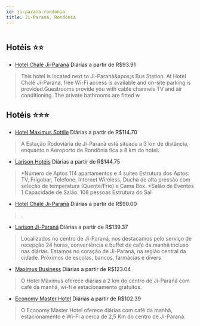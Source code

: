 ```yaml
---
id: ji-parana-rondonia
title: Ji-Paraná, Rondônia
---
```


<center><img src="https://static.hotelurbano.com/reservas/prod0/4/4462/5d43287ab91c8_hotel-maximus-slim.jpg" alt="" /></center>


## Hotéis ⭐️⭐️

-    [Hotel Chalé Ji-Paraná](https://www.hurb.com/aud/https://www.hurb.com/hoteis/ji-parana/hotel-chale-ji-parana-JNP-JP897647?cmp=18055) Diárias a partir de R$93.91
   > This hotel is located next to Ji-Paraná&amp;apos;s Bus Station. At Hotel Chalé Ji-Parana, free Wi-Fi access is available and on-site parking is provided.Guestrooms provide you with cable channels TV and air conditioning. The private bathrooms are fitted w

## Hotéis ⭐️⭐️⭐️

-    [Hotel Maximus Sottile](https://www.hurb.com/aud/https://www.hurb.com/hoteis/ji-parana/hotel-maximus-slim-4462?cmp=18055) Diárias a partir de R$114.70
   > A Estação Rodoviária de Ji-Paraná está situada a 3 km de distância, enquanto o Aeroporto de Rondônia fica a 8 km do hotel.
-    [Larison Hotéis](https://www.hurb.com/aud/https://www.hurb.com/hoteis/ji-parana/larison-hoteis-JNP-JP385995?cmp=18055) Diárias a partir de R$144.75
   > *Número de Aptos 114  apartamentos e 4 suites Estrutura dos Aptos: TV, Frigobar, Telefone, Internet Wireless, Ducha de alta pressão com seleção de temperatura (Quente/Frio) e Cama Box.  *Salão de Eventos 1 Capacidade de Salão: 108 pessoas Estrutura do Sal
-    [Hotel Chalé Ji-Paraná](https://www.hurb.com/aud/https://www.hurb.com/hoteis/ji-parana/hotel-chale-ji-parana-17126?cmp=18055) Diárias a partir de R$90.00
   > .
-    [Larison Ji-Paraná](https://www.hurb.com/aud/https://www.hurb.com/hoteis/ji-parana/larison-ji-parana-OMN-7116?cmp=18055) Diárias a partir de R$139.37
   > Localizados no centro de Ji-Paraná, nos destacamos pelo serviço de recepção 24 horas, conveniência e buffet de café da manhã incluso nas diárias. Estamos no coração de Ji-Paraná, na região central da cidade. Próximos de escolas, bancos, farmácias e divers
-    [Maximus Business](https://www.hurb.com/aud/https://www.hurb.com/hoteis/ji-parana/maximus-hoteis-9943?cmp=18055) Diárias a partir de R$123.04
   > O Hotel Maximus oferece diárias a 2 km do centro de Ji-Paraná com café da manhã, wi-fi e estacionamento gratuitos.
-    [Economy Master Hotel](https://www.hurb.com/aud/https://www.hurb.com/hoteis/ji-parana/economy-master-hotel-11421?cmp=18055) Diárias a partir de R$102.39
   > O Economy Master Hotel oferece diárias com café da manhã, estacionamento e Wi-Fi a cerca de 2,5 Km do centro de Ji-Paraná.
